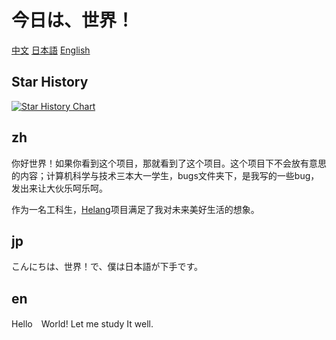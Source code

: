 # 今日は、世界！
[中文](##zh)
[日本語](##jp)
[English](#en)
## Star History
[![Star History Chart](https://api.star-history.com/svg?repos=Gakusyun/Konnichihasekai&type=Date)](https://star-history.com/#Gakusyun/Konnichihasekai&Date)
## zh
你好世界！如果你看到这个项目，那就看到了这个项目。这个项目下不会放有意思的内容；计算机科学与技术三本大一学生，bugs文件夹下，是我写的一些bug，发出来让大伙乐呵乐呵。

作为一名工科生，[Helang](https://github.com/kifuan/helang)项目满足了我对未来美好生活的想象。
## jp
こんにちは、世界！で、僕は日本語が下手です。
## en
Hello　World! Let me study It well.
